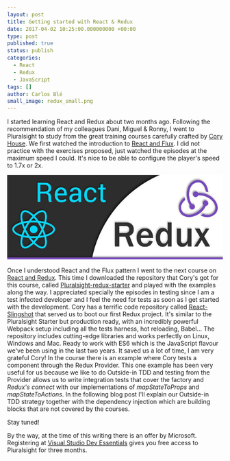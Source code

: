 ```yaml
---
layout: post
title: Getting started with React & Redux
date: 2017-04-02 10:25:00.000000000 +00:00
type: post
published: true
status: publish
categories:
  - React
  - Redux
  - JavaScript
tags: []
author: Carlos Blé
small_image: redux_small.png
---
```


I started learning React and Redux about two months ago. Following the recommendation of 
my colleagues Dani, Miguel & Ronny, I went to Pluralsight to study from the great training 
courses carefully crafted by [Cory House](https://twitter.com/housecor). 
We first watched the introduction to [React and Flux](https://app.pluralsight.com/library/courses/react-flux-building-applications/table-of-contents). 
I did not practice with the exercises proposed, just watched the episodes at the 
maximum speed I could. It's nice to be able to configure the player's speed to 1.7x or 2x. 

<img src="/assets/react-redux.jpg" alt="Redux" />

Once I understood React and the Flux pattern I went to the next course on [React and Redux](https://app.pluralsight.com/library/courses/react-redux-react-router-es6/table-of-contents). 
This time I downloaded the repository that Cory's got for this course, called 
[Pluralsight-redux-starter](https://github.com/coryhouse/pluralsight-redux-starter) 
and played with the examples along the way. I appreciated specially the episodes in 
testing since I am a test infected developer and I feel the need for tests as soon as
I get started with the development. 
Cory has a terrific code repository called [React-Slingshot](https://github.com/coryhouse/react-slingshot) that served us to boot our first Redux project. 
 It's similar to the Pluralsight Starter but production ready, with an incredibly 
 powerful Webpack setup including all the tests harness, hot reloading, Babel...
 The repository includes cutting-edge libraries and works perfectly on Linux, Windows
 and Mac. Ready to work with ES6 which is the JavaScript flavour we've been using in
 the last two years. It saved us a lot of time, I am very grateful Cory!
 In the course there is an example where Cory tests a component through the Redux Provider. This one example has been very useful for us because we like to do 
 Outside-in TDD and testing from the Provider allows us to write integration tests that
  cover the factory and _Redux's connect_ with our implementations of _mapStateToProps_ and
  _mapStateToActions_.
  In the following blog post I'll explain our Outside-in TDD strategy together with the
  dependency injection which are building blocks that are not covered by the courses.
  
  Stay tuned!
 
By the way, at the time of this writing there is an offer by Microsoft. Registering 
at [Visual Studio Dev Essentials](https://www.visualstudio.com/dev-essentials/) gives
you free access to Pluralsight for three months.





